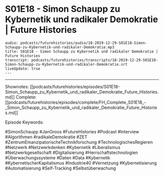 # S01E18 - Simon Schaupp zu Kybernetik und radikaler Demokratie | Future Histories

```audio-note
audio: podcasts/futurehistories/audio/18-2019-12-29-S01E18-Simon-Schaupp-zu-Kybernetik-und-radikaler-Demokratie.mp3
title: S01E18 - Simon Schaupp zu Kybernetik und radikaler Demokratie | Future Histories
transcript: podcasts/futurehistories/transcripts/18-2019-12-29-S01E18-Simon-Schaupp-zu-Kybernetik-und-radikaler-Demokratie.srt
liveUpdate: true
---

```
---

Shownotes: [[podcasts/futurehistories/episodes/S01E18-Simon_Schaupp_zu_Kybernetik_und_radikaler_Demokratie_Future_Histories.md]]
Complete: [[podcasts/futurehistories/episodes/complete/FH_Complete_S01E18_-_Simon_Schaupp_zu_Kybernetik_und_radikaler_Demokratie_Future_Histories.md]]


Episode Keywords:

#SimonSchaupp #JanGroos #FutureHistories #Podcast #Interview #Algorithmen #radikaleDemokratie #ZET #ZentrumEmanzipatorischeTechnikforschung #TechnologischesRegieren #Netzwerk #Netzwerkdenken #Kybernetik #Liberalismus #Netzwerkgesellschaft #Digitalisierung #Herrschaftstechnologien #Überwachungssysteme #Daten #Data #Kybernetik #KybernetischerKapitalismus #Industrie40 #Vernetzung #Kybernetisierung #Automatisierung #Self-Tracking #Selbstüberwachung
